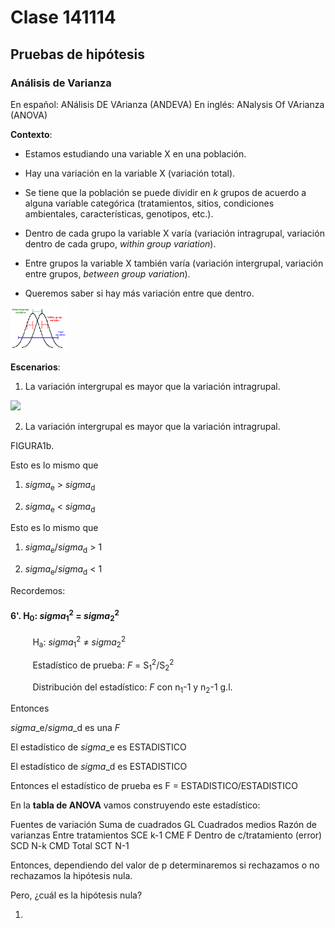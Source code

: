 # Clase 141114

## Pruebas de hipótesis

### Análisis de Varianza

En español: ANálisis DE VArianza (ANDEVA)
En inglés: ANalysis Of VArianza (ANOVA)

**Contexto**:

* Estamos estudiando una variable X en una población.

* Hay una variación en la variable X (variación total).

* Se tiene que la población se puede dividir en *k* grupos de acuerdo a alguna variable categórica (tratamientos, sitios, condiciones ambientales, características, genotipos, etc.).

* Dentro de cada grupo la variable X varía (variación intragrupal, variación dentro de cada grupo, *within group variation*).

* Entre grupos la variable X también varía (variación intergrupal, variación entre grupos, *between group variation*).

* Queremos saber si hay más variación entre que dentro.

<img src="./more/ANOVa.gif" height="70px" />

**Escenarios**:

1. La variación intergrupal es mayor que la variación intragrupal.

<img src="./more/IC1.png" height="70px" />

2. La variación intergrupal es mayor que la variación intragrupal.

FIGURA1b.

Esto es lo mismo que

1. *sigma*<sub>e</sub> > *sigma*<sub>d</sub>

2. *sigma*<sub>e</sub> < *sigma*<sub>d</sub>

Esto es lo mismo que

1. *sigma*<sub>e</sub>/*sigma*<sub>d</sub> > 1

2. *sigma*<sub>e</sub>/*sigma*<sub>d</sub> < 1

Recordemos:

#### 6'.  H<sub>0</sub>: *sigma*<sub>1</sub><sup>2</sup> = *sigma*<sub>2</sub><sup>2</sup>

&nbsp;&nbsp;&nbsp;&nbsp;&nbsp;&nbsp;&nbsp;&nbsp;&nbsp;H<sub>a</sub>: *sigma*<sub>1</sub><sup>2</sup> ≠ *sigma*<sub>2</sub><sup>2</sup>

&nbsp;&nbsp;&nbsp;&nbsp;&nbsp;&nbsp;&nbsp;&nbsp;&nbsp;Estadístico de prueba: *F* = S<sub>1</sub><sup>2</sup>/S<sub>2</sub><sup>2</sup>

&nbsp;&nbsp;&nbsp;&nbsp;&nbsp;&nbsp;&nbsp;&nbsp;&nbsp;Distribución del estadístico: *F* con n<sub>1</sub>-1 y n<sub>2</sub>-1 g.l.

Entonces 

*sigma*_e/*sigma*_d es una *F*

El estadístico de *sigma*_e es ESTADISTICO

El estadístico de *sigma*_d es ESTADISTICO

Entonces el estadístico de prueba es F = ESTADISTICO/ESTADISTICO

En la **tabla de ANOVA** vamos construyendo este estadístico:

Fuentes de variación 			Suma de cuadrados 	GL 	Cuadrados medios 	Razón de varianzas
Entre tratamientos				SCE					k-1	CME					F
Dentro de c/tratamiento (error)	SCD					N-k	CMD
Total							SCT					N-1

Entonces, dependiendo del valor de p determinaremos si rechazamos o no rechazamos la hipótesis nula.

Pero, ¿cuál es la hipótesis nula?

1. 

